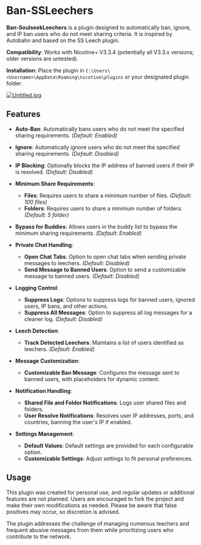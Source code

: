 # Ban-SSLeechers

**Ban-SoulseekLeechers** is a plugin designed to automatically ban, ignore, and IP ban users who do not meet sharing criteria. 
It is inspired by Autobahn and based on the SS Leech plugin.

**Compatibility**: Works with Nicotine+ V3.3.4 (potentially all V3.3.x versions; older versions are untested).

**Installation**: Place the plugin in `C:\Users\<Username>\AppData\Roaming\nicotine\plugins` or your designated plugin folder.

[![Untitled.jpg](https://i.postimg.cc/mZP2D6JH/Untitled.jpg)](https://postimg.cc/jCrr3vsx)

## Features

- **Auto-Ban**: Automatically bans users who do not meet the specified sharing requirements. *(Default: Enabled)*
- **Ignore**: Automatically ignore users who do not meet the specified sharing requirements. *(Default: Disabled)*

- **IP Blocking**: Optionally blocks the IP address of banned users if their IP is resolved. *(Default: Disabled)*

- **Minimum Share Requirements**:
  - **Files**: Requires users to share a minimum number of files. *(Default: 100 files)*
  - **Folders**: Requires users to share a minimum number of folders. *(Default: 5 folder)*

- **Bypass for Buddies**: Allows users in the buddy list to bypass the minimum sharing requirements. *(Default: Enabled)*

- **Private Chat Handling**:
  - **Open Chat Tabs**: Option to open chat tabs when sending private messages to leechers. *(Default: Disabled)*
  - **Send Message to Banned Users**: Option to send a customizable message to banned users. *(Default: Disabled)*

- **Logging Control**:
  - **Suppress Logs**: Options to suppress logs for banned users, ignored users, IP bans, and other actions.
  - **Suppress All Messages**: Option to suppress all log messages for a cleaner log. *(Default: Disabled)*

- **Leech Detection**:
  - **Track Detected Leechers**: Maintains a list of users identified as leechers. *(Default: Enabled)*

- **Message Customization**:
  - **Customizable Ban Message**: Configures the message sent to banned users, with placeholders for dynamic content. 

- **Notification Handling**:
  - **Shared File and Folder Notifications**: Logs user shared files and folders.
  - **User Resolve Notifications**: Resolves user IP addresses, ports, and countries, banning the user's IP if enabled. 

- **Settings Management**:
  - **Default Values**: Default settings are provided for each configurable option.
  - **Customizable Settings**: Adjust settings to fit personal preferences.

## Usage

This plugin was created for personal use, and regular updates or additional features are not planned. Users are encouraged to fork the project and make their own modifications as needed. 
Please be aware that false positives may occur, so discretion is advised.

The plugin addresses the challenge of managing numerous leechers and frequent abusive messages from them while prioritizing users who contribute to the network.
